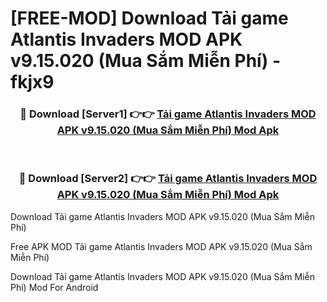# [FREE-MOD] Download Tải game Atlantis Invaders MOD APK v9.15.020 (Mua Sắm Miễn Phí) - fkjx9


<div align="center">
<h3>🔴 Download [Server1] 👉👉 <a href="https://apk-comot.site?title=Tải_game_Atlantis_Invaders_MOD_APK_v9.15.020_(Mua_Sắm_Miễn_Phí)">Tải game Atlantis Invaders MOD APK v9.15.020 (Mua Sắm Miễn Phí) Mod Apk</a></h3><br>

<h3>🔴 Download [Server2] 👉👉 <a href="https://apk-comot.site?title=Tải_game_Atlantis_Invaders_MOD_APK_v9.15.020_(Mua_Sắm_Miễn_Phí)">Tải game Atlantis Invaders MOD APK v9.15.020 (Mua Sắm Miễn Phí) Mod Apk</a></h3>
</div>



Download Tải game Atlantis Invaders MOD APK v9.15.020 (Mua Sắm Miễn Phí) 

Free APK MOD Tải game Atlantis Invaders MOD APK v9.15.020 (Mua Sắm Miễn Phí) 

Download Tải game Atlantis Invaders MOD APK v9.15.020 (Mua Sắm Miễn Phí) Mod For Android
